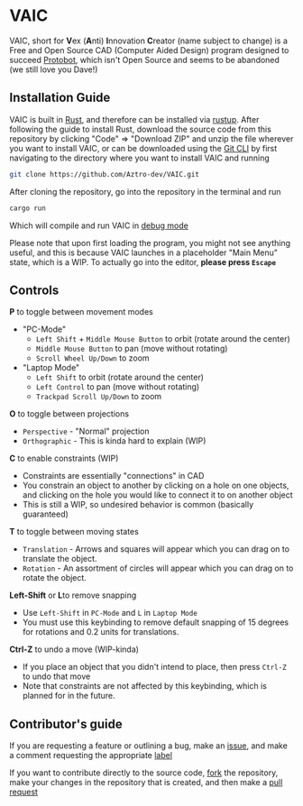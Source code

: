 # VAIC
VAIC, short for **V**ex (**A**nti) **I**nnovation **C**reator (name subject to change) is a Free and Open Source CAD (Computer Aided Design) program designed to succeed [Protobot](https://protobot.web.app), which isn't Open Source and seems to be abandoned (we still love you Dave!)

## Installation Guide
VAIC is built in [Rust](https://www.rust-lang.org), and therefore can be installed via [rustup](https://www.rust-lang.org/tools/install).
After following the guide to install Rust, download the source code from this repository by clicking "Code" => "Download ZIP" and unzip the file wherever you want to install VAIC, or can be downloaded using the [Git CLI](https://git-scm.com/book/en/v2/Getting-Started-Installing-Git) by first navigating to the directory where you want to install VAIC and running
```bash
git clone https://github.com/Aztro-dev/VAIC.git
```
After cloning the repository, go into the repository in the terminal and run
```bash
cargo run
```
Which will compile and run VAIC in [debug mode](https://nnethercote.github.io/perf-book/build-configuration.html#:~:text=This%20output%20indicates%20that%20a,checks%2C%20and%20omit%20debug%20info.) 

Please note that upon first loading the program, you might not see anything useful, and this is because VAIC launches in a placeholder "Main Menu" state, which is a WIP. To actually go into the editor, **please press `Escape`**

## Controls
**P** to toggle between movement modes
* "PC-Mode"
	* `Left Shift` + `Middle Mouse Button` to orbit (rotate around the center)
	* `Middle Mouse Button` to pan (move without rotating)
	* `Scroll Wheel Up/Down` to zoom
* "Laptop Mode"
	* `Left Shift` to orbit  (rotate around the center)
	* `Left Control` to pan (move without rotating)
	* `Trackpad Scroll Up/Down` to zoom

**O** to toggle between projections
* `Perspective` - "Normal" projection
* `Orthographic` - This is kinda hard to explain (WIP)

**C** to enable constraints (WIP)
* Constraints are essentially "connections" in CAD
* You constrain an object to another by clicking on a hole on one objects, and clicking on the hole you would like to connect it to on another object
* This is still a WIP, so undesired behavior is common (basically guaranteed)

**T** to toggle between moving states
* `Translation` - Arrows and squares will appear which you can drag on to translate the object.
* `Rotation` - An assortment of circles will appear which you can drag on to rotate the object.

**Left-Shift** or **L**to remove snapping
* Use `Left-Shift` in `PC-Mode` and `L` in `Laptop Mode`
* You must use this keybinding to remove default snapping of 15 degrees for rotations and 0.2 units for translations.

**Ctrl-Z** to undo a move (WIP-kinda)
* If you place an object that you didn't intend to place, then press `Ctrl-Z` to undo that move
* Note that constraints are not affected by this keybinding, which is planned for in the future. 

## Contributor's guide
If you are requesting a feature or outlining a bug, make an [issue](https://docs.github.com/en/issues/tracking-your-work-with-issues/creating-an-issue), and make a comment requesting the appropriate [label](https://docs.github.com/en/issues/using-labels-and-milestones-to-track-work/managing-labels)

If you want to contribute directly to the source code, [fork](https://docs.github.com/en/pull-requests/collaborating-with-pull-requests/working-with-forks/fork-a-repo) the repository, make your changes in the repository that is created, and then make a [pull request](https://docs.github.com/en/pull-requests/collaborating-with-pull-requests/proposing-changes-to-your-work-with-pull-requests/about-pull-requests)
